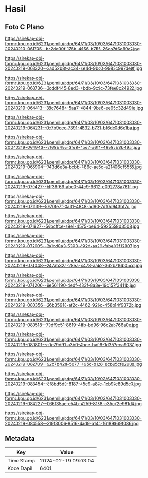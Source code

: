 # Hasil

## Foto C Plano

https://sirekap-obj-formc.kpu.go.id/6231/pemilu/pdpr/64/71/03/10/03/6471031003030-20240219-061705--bc2de90f-175b-4656-b756-26ea7d6a89c7.jpg

https://sirekap-obj-formc.kpu.go.id/6231/pemilu/pdpr/64/71/03/10/03/6471031003030-20240219-063320--3ad52b8f-ac34-4e4d-9bc0-9983c997de9f.jpg

https://sirekap-obj-formc.kpu.go.id/6231/pemilu/pdpr/64/71/03/10/03/6471031003030-20240219-063736--3cddf445-8ed3-4bdb-9c9c-73fee8c24922.jpg

https://sirekap-obj-formc.kpu.go.id/6231/pemilu/pdpr/64/71/03/10/03/6471031003030-20240219-064413--38c76484-5aa7-4844-9be6-ee95c32d491e.jpg

https://sirekap-obj-formc.kpu.go.id/6231/pemilu/pdpr/64/71/03/10/03/6471031003030-20240219-064231--0c7b9cec-7391-4832-b731-bf6dc0d6e1ba.jpg

https://sirekap-obj-formc.kpu.go.id/6231/pemilu/pdpr/64/71/03/10/03/6471031003030-20240219-064943--5168b45a-3fe8-4ae7-a6f4-4658ab3b49af.jpg

https://sirekap-obj-formc.kpu.go.id/6231/pemilu/pdpr/64/71/03/10/03/6471031003030-20240219-065904--743d6e3a-bcbb-486c-ae5c-a21406cf5555.jpg

https://sirekap-obj-formc.kpu.go.id/6231/pemilu/pdpr/64/71/03/10/03/6471031003030-20240219-070427--bff36f69-abc0-44c9-9612-e092778a761f.jpg

https://sirekap-obj-formc.kpu.go.id/6231/pemilu/pdpr/64/71/03/10/03/6471031003030-20240219-071139--5970fe7f-3a31-4848-ad90-7df0d943bf7c.jpg

https://sirekap-obj-formc.kpu.go.id/6231/pemilu/pdpr/64/71/03/10/03/6471031003030-20240219-071927--56bcffce-a9e1-4575-be64-5925558d3508.jpg

https://sirekap-obj-formc.kpu.go.id/6231/pemilu/pdpr/64/71/03/10/03/6471031003030-20240219-072605--2a1cd8a3-5393-492d-aa20-fabe03f12807.jpg

https://sirekap-obj-formc.kpu.go.id/6231/pemilu/pdpr/64/71/03/10/03/6471031003030-20240219-074048--247ab32a-28ea-4478-aab2-362b716b05cd.jpg

https://sirekap-obj-formc.kpu.go.id/6231/pemilu/pdpr/64/71/03/10/03/6471031003030-20240219-074206--9e561190-4edf-433f-8a3e-19c157f3411b.jpg

https://sirekap-obj-formc.kpu.go.id/6231/pemilu/pdpr/64/71/03/10/03/6471031003030-20240219-080356--26b35918-af2c-4462-926c-458b14f9372b.jpg

https://sirekap-obj-formc.kpu.go.id/6231/pemilu/pdpr/64/71/03/10/03/6471031003030-20240219-080518--79df9c51-8619-4ffb-bd96-96c2ab766a0e.jpg

https://sirekap-obj-formc.kpu.go.id/6231/pemilu/pdpr/64/71/03/10/03/6471031003030-20240219-080801--c0e79d91-a3b0-4bce-ba06-1d352eca9037.jpg

https://sirekap-obj-formc.kpu.go.id/6231/pemilu/pdpr/64/71/03/10/03/6471031003030-20240219-082709--92c7b42d-5677-495c-b128-8cb95cfe2908.jpg

https://sirekap-obj-formc.kpu.go.id/6231/pemilu/pdpr/64/71/03/10/03/6471031003030-20240219-083454--8f8bd5d9-8187-45c9-a87c-1cb97c89d5c3.jpg

https://sirekap-obj-formc.kpu.go.id/6231/pemilu/pdpr/64/71/03/10/03/6471031003030-20240219-084227--066f35ae-e54b-4259-8188-c35c72e981d4.jpg

https://sirekap-obj-formc.kpu.go.id/6231/pemilu/pdpr/64/71/03/10/03/6471031003030-20240219-084558--319f3006-8516-4ad9-a14c-f6189969f086.jpg


## Metadata

| Key        | Value               |
| ---------- | ------------------- |
| Time Stamp | 2024-02-19 09:03:04 |
| Kode Dapil | 6401                |



